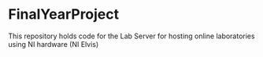 # FinalYearProject
This repository holds code for the Lab Server for hosting online laboratories using NI hardware (NI Elvis)
